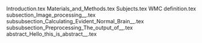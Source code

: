 Introduction.tex
Materials_and_Methods.tex
Subjects.tex
WMC definition.tex
subsection_Image_processing__.tex
subsubsection_Calculating_Evident_Normal_Brain__.tex
subsubsection_Preprocessing_The_output_of__.tex
abstract_Hello_this_is_abstract__.tex
    